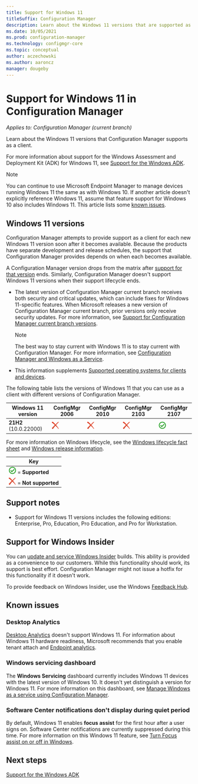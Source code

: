```yaml
---
title: Support for Windows 11
titleSuffix: Configuration Manager
description: Learn about the Windows 11 versions that are supported as clients with Configuration Manager.
ms.date: 10/05/2021
ms.prod: configuration-manager
ms.technology: configmgr-core
ms.topic: conceptual
author: aczechowski
ms.author: aaroncz
manager: dougeby
---
```


# Support for Windows 11 in Configuration Manager  

*Applies to: Configuration Manager (current branch)*

Learn about the Windows 11 versions that Configuration Manager supports as a client.

For more information about support for the Windows Assessment and Deployment Kit (ADK) for Windows 11, see [Support for the Windows ADK](support-for-windows-adk.md).

> [!NOTE]
> You can continue to use Microsoft Endpoint Manager to manage devices running Windows 11 the same as with Windows 10. If another article doesn't explicitly reference Windows 11, assume that feature support for Windows 10 also includes Windows 11. This article lists some [known issues](#known-issues).

<!--
> [!TIP]
> Windows Server builds as a client are supported the same as the associated Windows 11 version. For example, Windows Server 2022 is the same build version as Windows 11 ..., and Windows Server version ... is the same build version as Windows 11, version .... 
>
> For more information on Windows Server as a site system, see [Supported operating systems for Configuration Manager site system servers](supported-operating-systems-for-site-system-servers.md).
-->

## Windows 11 versions

Configuration Manager attempts to provide support as a client for each new Windows 11 version soon after it becomes available. Because the products have separate development and release schedules, the support that Configuration Manager provides depends on when each becomes available.

A Configuration Manager version drops from the matrix after [support for that version](../../servers/manage/current-branch-versions-supported.md) ends. Similarly, Configuration Manager doesn't support Windows 11 versions when their support lifecycle ends.

- The latest version of Configuration Manager current branch receives both security and critical updates, which can include fixes for Windows 11-specific features. When Microsoft releases a new version of Configuration Manager current branch, prior versions only receive security updates. For more information, see [Support for Configuration Manager current branch versions](../../servers/manage/current-branch-versions-supported.md).

    > [!NOTE]
    > The best way to stay current with Windows 11 is to stay current with Configuration Manager. For more information, see [Configuration Manager and Windows as a Service](../../understand/configuration-manager-and-windows-as-service.md).

- This information supplements [Supported operating systems for clients and devices](supported-operating-systems-for-clients-and-devices.md).

The following table lists the versions of Windows 11 that you can use as a client with different versions of Configuration Manager.

| Windows 11 version                         | ConfigMgr 2006 | ConfigMgr 2010 | ConfigMgr 2103 | ConfigMgr 2107 |
|--------------------------------------------|----------------|----------------|----------------|----------------|
| **21H2**<br>(10.0.22000) <!--mm/dd/yyyy--> | ![Not supported](media/red-x.png) | ![Not supported](media/red-x.png) | ![Not supported](media/red-x.png) | ![Supported](media/green-check.png) |

<!--
All currently supported versions of Configuration Manager current branch support the following Windows 11 LTSC editions:

- **Enterprise LTSC xxxx** <!--mm/dd/yyyy
-->

For more information on Windows lifecycle, see the [Windows lifecycle fact sheet](/lifecycle/faq/windows) and [Windows release information](/windows/release-health/)<!--need to revise this link? -->.

| Key |
|--|
| ![Supported](media/green-check.png) = **Supported** |
| ![Not supported](media/red-x.png) = **Not supported** |

## Support notes

- Support for Windows 11 versions includes the following editions: Enterprise, Pro, Education, Pro Education, and Pro for Workstation.

## Support for Windows Insider

You can [update and service Windows Insider](../../../sum/get-started/configure-classifications-and-products.md#bkmk_WIfB) builds. This ability is provided as a convenience to our customers. While this functionality should work, its support is best effort. Configuration Manager might not issue a hotfix for this functionality if it doesn't work.

To provide feedback on Windows Insider, use the Windows [Feedback Hub](/windows-insider/business/feedback).

## Known issues

### Desktop Analytics

<!-- 10797955 -->

[Desktop Analytics](../../../desktop-analytics/overview.md) doesn't support Windows 11. For information about Windows 11 hardware readiness, Microsoft recommends that you enable tenant attach and [Endpoint analytics](../../../../analytics/overview.md).

### Windows servicing dashboard

<!-- 10732387 -->

The **Windows Servicing** dashboard currently includes Windows 11 devices with the latest version of Windows 10. It doesn't yet distinguish a version for Windows 11. For more information on this dashboard, see [Manage Windows as a service using Configuration Manager](../../../osd/deploy-use/manage-windows-as-a-service.md).

### Software Center notifications don't display during quiet period

<!-- 11059565 -->

By default, Windows 11 enables **focus assist** for the first hour after a user signs on. Software Center notifications are currently suppressed during this time. For more information on this Windows 11 feature, see [Turn Focus assist on or off in Windows](https://support.microsoft.com/windows/turn-focus-assist-on-or-off-in-windows-5492a638-b5a3-1ee0-0c4f-5ae044450e09#ID0EBD=Windows_11).

## Next steps

[Support for the Windows ADK](support-for-windows-adk.md)
